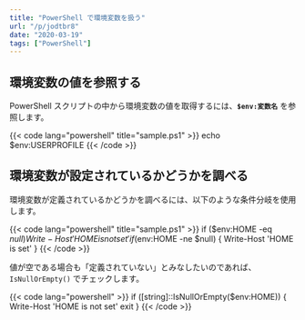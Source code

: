 ```yaml
---
title: "PowerShell で環境変数を扱う"
url: "/p/jodtbr8"
date: "2020-03-19"
tags: ["PowerShell"]
---
```


環境変数の値を参照する
----

PowerShell スクリプトの中から環境変数の値を取得するには、**`$env:変数名`** を参照します。

{{< code lang="powershell" title="sample.ps1" >}}
echo $env:USERPROFILE
{{< /code >}}


環境変数が設定されているかどうかを調べる
----

環境変数が定義されているかどうかを調べるには、以下のような条件分岐を使用します。

{{< code lang="powershell" title="sample.ps1" >}}
if ($env:HOME -eq $null) {
    Write-Host 'HOME is not set'
}
if ($env:HOME -ne $null) {
    Write-Host 'HOME is set'
}
{{< /code >}}

値が空である場合も「定義されていない」とみなしたいのであれば、`IsNullOrEmpty()` でチェックします。

{{< code lang="powershell" >}}
if ([string]::IsNullOrEmpty($env:HOME)) {
    Write-Host 'HOME is not set'
    exit
}
{{< /code >}}

